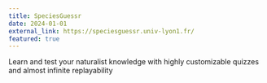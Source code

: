 ```yaml
---
title: SpeciesGuessr
date: 2024-01-01
external_link: https://speciesguessr.univ-lyon1.fr/
featured: true
---
```


Learn and test your naturalist knowledge with highly customizable quizzes and almost infinite replayability

<!--more-->

